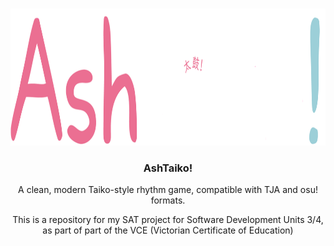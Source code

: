 <!-- Improved compatibility of back to top link: See: https://github.com/othneildrew/Best-README-Template/pull/73 -->
<a id="readme-top"></a>

<!-- PROJECT LOGO -->
<br />
<div align="center">
  <a href="https://github.com/remonjirux/AshTaiko">
    <img src="images/logo.png" alt="Logo" width="2000" height="219">
  </a>

<h3 align="center">AshTaiko!</h3>
  <p align="center">
    A clean, modern Taiko-style rhythm game, compatible with TJA and osu! formats.
  <p align="center">
    This is a repository for my SAT project for Software Development Units 3/4,<br />
    as part of part of the VCE (Victorian Certificate of Education)
</div>
